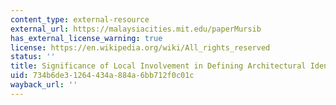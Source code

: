 ```yaml
---
content_type: external-resource
external_url: https://malaysiacities.mit.edu/paperMursib
has_external_license_warning: true
license: https://en.wikipedia.org/wiki/All_rights_reserved
status: ''
title: Significance of Local Involvement in Defining Architectural Identity
uid: 734b6de3-1264-434a-884a-6bb712f0c01c
wayback_url: ''
---
```

